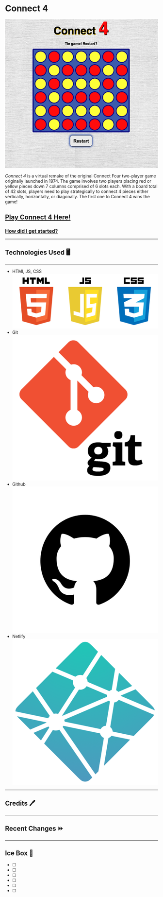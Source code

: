 # Connect 4

![alt text](/images/connect-4-screenshot.png)

*Connect 4* is a virtual remake of the original Connect Four two-player game originally launched in 1974. The game involves two players placing red or yellow pieces down 7 columns comprised of 6 slots each. With a board total of 42 slots, players need to play strategically to connect 4 pieces either vertically, horizontally, or diagonally. The first one to Connect 4 wins the game!

## [Play Connect 4 Here!](https://oscarnunez1-connect-4.netlify.app/) 
### [How did I get started?](https://docs.google.com/document/d/1IdEWHJSMQvPbDnjo_6TufaYbcAl6jaB7qdyPEVg3swQ/edit)
---

## Technologies Used 🖥️
---
* HTMl, JS, CSS
![alt text](/images/technology-vector.png)
* Git
![alt text](/images/git-logo.png) 
* Github
![alt text](/images/github-logo.png)
* Netlify
![alt text](/images/netlify-logo.png)
---

## Credits 🖊️

---

## Recent Changes ⏩

---

## Ice Box 🧊
- [ ]
- [ ]
- [ ]
- [ ]
- [ ]
- [ ]

